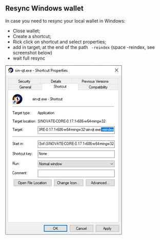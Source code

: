 ## Resync Windows wallet
In case you need to resync your local wallet in Windows:
* Close wallet;
* Create a shortcut;
* Rick click on shortcut and select properties;
* add in target, at the end of the path ` -reindex` (space -reindex, see screenshot below)
* wait full resync

![](assets/img/misc/win_wallet_reindex.png)
